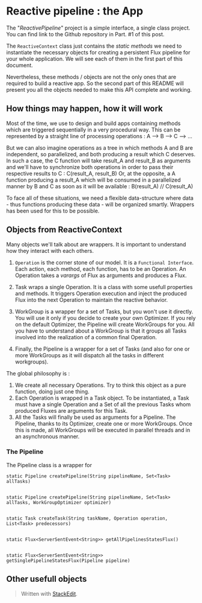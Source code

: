 # Reactive pipeline : the App

The "*ReactivePipeline*" project is a simple interface, a single class project. You can find link to the Github repository in Part. #1 of this post.

The `ReactiveContext` class just contains the *static methods* we need to instantiate the necessary objects for creating a persistent Flux pipeline for your whole application.
We will see each of them in the first part of this document.

Nevertheless, these methods / objects are not the only ones that are required to build a reactive app.
So the second part of this README will present you all the objects needed to make this API complete and working.

## How things may happen, how it will work

Most of the time, we use to design and build apps containing methods which are triggered sequentially in a very procedural way. This can be represented by a straight line of processing operations : A --> B --> C --> ...

But we can also imagine operations as a tree in which methods A and B are independent, so parallelized, and both producing a result which C deserves. In such a case, the C function will take result_A and result_B as arguments and we'll have to synchronize both operations in order to pass their respective results to C : C(result_A, result_B)
Or, at the opposite, a A function producing a result_A which will be consumed in a parallelized manner by B and C as soon as it will be available : B(result_A) // C(result_A)

To face all of these situations, we need a flexible data-structure where data - thus functions producing these data - will be organized smartly. Wrappers has been used for this to be possible.



## Objects from ReactiveContext

Many objects we'll talk about are wrappers. It is important to understand how they interact with each others.

 1. `Operation` is the corner stone of our model. It is a `Functional
    Interface`. Each action, each method, each function, has to be an Operation. An Operation takes a *varargs* of Flux as arguments and produces a Flux. 
    
 2. Task wraps a single Operation. It is a class with some usefull properties and methods. It triggers Operation execution
        and inject the produced Flux into the next Operation to maintain the reactive behavior. 
        
 3. WorkGroup is a wrapper for a set of Tasks, but you won't use it directly. You will use it only if you decide to create
        your own Optimizer. If you rely on the default Optimizer, the Pipeline will create WorkGroups for you. All you have to understand about a WorkGroup is that it groups all Tasks involved into the
        realization of a common final Operation.
        
 4. Finally, the Pipeline is a wrapper for a set of Tasks (and also for
            one or more WorkGroups as it will dispatch all the tasks in
            different workgroups).

The global philosophy is :

 1. We create all necessary Operations. Try to think this object as a pure function, doing just one thing.
 2. Each Operation is wrapped in a Task object. To be instantiated, a Task must have a single Operation and a Set of all the previous Tasks whom produced Fluxes are arguments for this Task.
 3. All the Tasks will finally be used as arguments for a Pipeline. The Pipeline, thanks to its Optimizer, create one or more WorkGroups. Once this is made, all WorkGroups will be executed in parallel threads and in an asynchronous manner.

### The Pipeline

The Pipeline class is a wrapper for 

    static Pipeline createPipeline(String pipelineName, Set<Task> allTasks)


    static Pipeline createPipeline(String pipelineName, Set<Task> allTasks, WorkGroupOptimizer optimizer)


    static Task createTask(String taskName, Operation operation, List<Task> predecessors)


    static Flux<ServerSentEvent<String>> getAllPipelinesStatesFlux()


    static Flux<ServerSentEvent<String>> getSinglePipelineStatesFlux(Pipeline pipeline)

## Other usefull objects

> Written with [StackEdit](https://stackedit.io/).
<!--stackedit_data:
eyJoaXN0b3J5IjpbLTEzMzU4MjM0MTUsLTI3Mzc1NzA0NiwtOT
k3NTA1NSw5MDY1ODM1ODMsLTIwODA0NDMyMTYsNzE0MjQ1MTAx
LDIwMTUwMTM2OTQsNTU0NzMwNTg3LDEwNDkwNjYzMzQsLTU0OD
YyMjM3NV19
-->